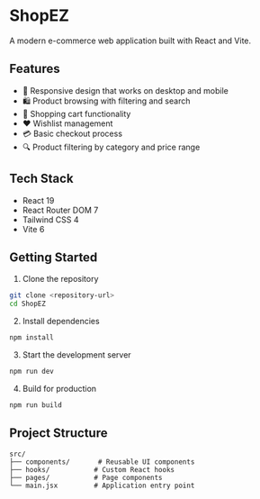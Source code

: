 # ShopEZ

A modern e-commerce web application built with React and Vite.

## Features

- 📱 Responsive design that works on desktop and mobile
- 🛍️ Product browsing with filtering and search
- 🛒 Shopping cart functionality
- ❤️ Wishlist management
- 💳 Basic checkout process
- 🔍 Product filtering by category and price range

## Tech Stack

- React 19
- React Router DOM 7
- Tailwind CSS 4
- Vite 6

## Getting Started

1. Clone the repository
```bash
git clone <repository-url>
cd ShopEZ
```

2. Install dependencies
```bash
npm install
```

3. Start the development server
```bash
npm run dev
```

4. Build for production
```bash
npm run build
```

## Project Structure

```
src/
├── components/       # Reusable UI components
├── hooks/           # Custom React hooks
├── pages/           # Page components
└── main.jsx         # Application entry point
```


